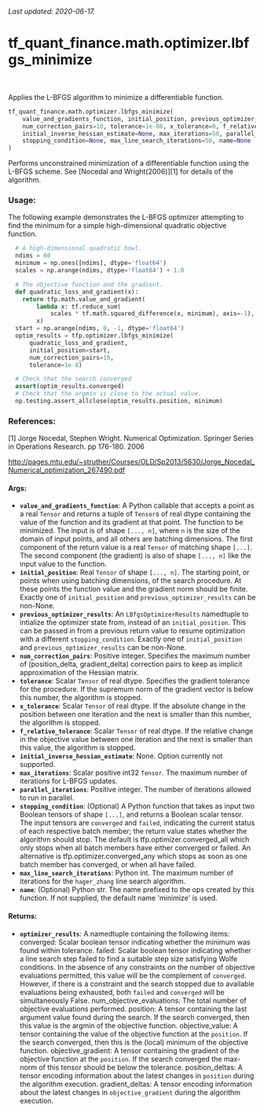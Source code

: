 <!--
This file is generated by a tool. Do not edit directly.
For open-source contributions the docs will be updated automatically.
-->

*Last updated: 2020-06-17.*

<div itemscope itemtype="http://developers.google.com/ReferenceObject">
<meta itemprop="name" content="tf_quant_finance.math.optimizer.lbfgs_minimize" />
<meta itemprop="path" content="Stable" />
</div>

# tf_quant_finance.math.optimizer.lbfgs_minimize

<!-- Insert buttons and diff -->

<table class="tfo-notebook-buttons tfo-api" align="left">
</table>



Applies the L-BFGS algorithm to minimize a differentiable function.

```python
tf_quant_finance.math.optimizer.lbfgs_minimize(
    value_and_gradients_function, initial_position, previous_optimizer_results=None,
    num_correction_pairs=10, tolerance=1e-08, x_tolerance=0, f_relative_tolerance=0,
    initial_inverse_hessian_estimate=None, max_iterations=50, parallel_iterations=1,
    stopping_condition=None, max_line_search_iterations=50, name=None
)
```



<!-- Placeholder for "Used in" -->

Performs unconstrained minimization of a differentiable function using the
L-BFGS scheme. See [Nocedal and Wright(2006)][1] for details of the algorithm.

### Usage:

The following example demonstrates the L-BFGS optimizer attempting to find the
minimum for a simple high-dimensional quadratic objective function.

```python
  # A high-dimensional quadratic bowl.
  ndims = 60
  minimum = np.ones([ndims], dtype='float64')
  scales = np.arange(ndims, dtype='float64') + 1.0

  # The objective function and the gradient.
  def quadratic_loss_and_gradient(x):
    return tfp.math.value_and_gradient(
        lambda x: tf.reduce_sum(
            scales * tf.math.squared_difference(x, minimum), axis=-1),
        x)
  start = np.arange(ndims, 0, -1, dtype='float64')
  optim_results = tfp.optimizer.lbfgs_minimize(
      quadratic_loss_and_gradient,
      initial_position=start,
      num_correction_pairs=10,
      tolerance=1e-8)

  # Check that the search converged
  assert(optim_results.converged)
  # Check that the argmin is close to the actual value.
  np.testing.assert_allclose(optim_results.position, minimum)
```

### References:

[1] Jorge Nocedal, Stephen Wright. Numerical Optimization. Springer Series
    in Operations Research. pp 176-180. 2006

http://pages.mtu.edu/~struther/Courses/OLD/Sp2013/5630/Jorge_Nocedal_Numerical_optimization_267490.pdf

#### Args:


* <b>`value_and_gradients_function`</b>:  A Python callable that accepts a point as a
  real `Tensor` and returns a tuple of `Tensor`s of real dtype containing
  the value of the function and its gradient at that point. The function
  to be minimized. The input is of shape `[..., n]`, where `n` is the size
  of the domain of input points, and all others are batching dimensions.
  The first component of the return value is a real `Tensor` of matching
  shape `[...]`. The second component (the gradient) is also of shape
  `[..., n]` like the input value to the function.
* <b>`initial_position`</b>: Real `Tensor` of shape `[..., n]`. The starting point, or
  points when using batching dimensions, of the search procedure. At these
  points the function value and the gradient norm should be finite.
  Exactly one of `initial_position` and `previous_optimizer_results` can be
  non-None.
* <b>`previous_optimizer_results`</b>: An `LBfgsOptimizerResults` namedtuple to
  intialize the optimizer state from, instead of an `initial_position`.
  This can be passed in from a previous return value to resume optimization
  with a different `stopping_condition`. Exactly one of `initial_position`
  and `previous_optimizer_results` can be non-None.
* <b>`num_correction_pairs`</b>: Positive integer. Specifies the maximum number of
  (position_delta, gradient_delta) correction pairs to keep as implicit
  approximation of the Hessian matrix.
* <b>`tolerance`</b>: Scalar `Tensor` of real dtype. Specifies the gradient tolerance
  for the procedure. If the supremum norm of the gradient vector is below
  this number, the algorithm is stopped.
* <b>`x_tolerance`</b>: Scalar `Tensor` of real dtype. If the absolute change in the
  position between one iteration and the next is smaller than this number,
  the algorithm is stopped.
* <b>`f_relative_tolerance`</b>: Scalar `Tensor` of real dtype. If the relative change
  in the objective value between one iteration and the next is smaller
  than this value, the algorithm is stopped.
* <b>`initial_inverse_hessian_estimate`</b>: None. Option currently not supported.
* <b>`max_iterations`</b>: Scalar positive int32 `Tensor`. The maximum number of
  iterations for L-BFGS updates.
* <b>`parallel_iterations`</b>: Positive integer. The number of iterations allowed to
  run in parallel.
* <b>`stopping_condition`</b>: (Optional) A Python function that takes as input two
  Boolean tensors of shape `[...]`, and returns a Boolean scalar tensor.
  The input tensors are `converged` and `failed`, indicating the current
  status of each respective batch member; the return value states whether
  the algorithm should stop. The default is tfp.optimizer.converged_all
  which only stops when all batch members have either converged or failed.
  An alternative is tfp.optimizer.converged_any which stops as soon as one
  batch member has converged, or when all have failed.
* <b>`max_line_search_iterations`</b>: Python int. The maximum number of iterations
  for the `hager_zhang` line search algorithm.
* <b>`name`</b>: (Optional) Python str. The name prefixed to the ops created by this
  function. If not supplied, the default name 'minimize' is used.


#### Returns:


* <b>`optimizer_results`</b>: A namedtuple containing the following items:
  converged: Scalar boolean tensor indicating whether the minimum was
    found within tolerance.
  failed:  Scalar boolean tensor indicating whether a line search
    step failed to find a suitable step size satisfying Wolfe
    conditions. In the absence of any constraints on the
    number of objective evaluations permitted, this value will
    be the complement of `converged`. However, if there is
    a constraint and the search stopped due to available
    evaluations being exhausted, both `failed` and `converged`
    will be simultaneously False.
  num_objective_evaluations: The total number of objective
    evaluations performed.
  position: A tensor containing the last argument value found
    during the search. If the search converged, then
    this value is the argmin of the objective function.
  objective_value: A tensor containing the value of the objective
    function at the `position`. If the search converged, then this is
    the (local) minimum of the objective function.
  objective_gradient: A tensor containing the gradient of the objective
    function at the `position`. If the search converged the
    max-norm of this tensor should be below the tolerance.
  position_deltas: A tensor encoding information about the latest
    changes in `position` during the algorithm execution.
  gradient_deltas: A tensor encoding information about the latest
    changes in `objective_gradient` during the algorithm execution.